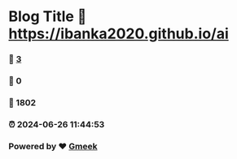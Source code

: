 # Blog Title :link: https://ibanka2020.github.io/ai 
### :page_facing_up: [3](https://ibanka2020.github.io/ai/tag.html) 
### :speech_balloon: 0 
### :hibiscus: 1802 
### :alarm_clock: 2024-06-26 11:44:53 
### Powered by :heart: [Gmeek](https://github.com/Meekdai/Gmeek)
